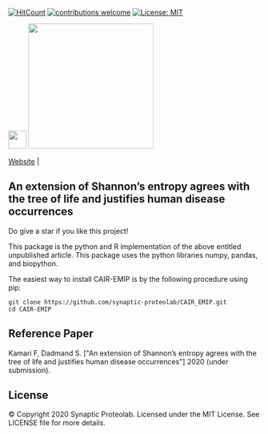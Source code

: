 [![HitCount](http://hits.dwyl.com/synaptic-proteolab/CAIR_EMIP.svg)](http://hits.dwyl.com/synaptic-proteolab/CAIR_EMIP)
[![contributions welcome](https://img.shields.io/badge/contributions-welcome-brightgreen.svg?style=flat)](https://github.com/synaptic-proteolab/CAIR_EMIP/pulls)
[![License: MIT](https://img.shields.io/badge/License-MIT-yellow.svg)](https://opensource.org/licenses/MIT)


<img src=https://static.wixstatic.com/media/26a7de_c3cc924c47c543a6b79aab02cc704521~mv2.png/v1/fill/w_73,h_73,al_c,q_85,usm_0.66_1.00_0.01/Asset%203xxxhdpi.webp width=36/>
<img src=https://avatars0.githubusercontent.com/u/61604395?s=200&v=4 width=250/>


[Website](https://www.synaptic.one/) |



## An extension of Shannon’s entropy agrees with the tree of life and justifies human disease occurrences ##

Do give a star if you like this project!

This package is the python and R implementation of the above entitled unpublished article.
This package uses the python libraries numpy, pandas, and biopython.

The easiest way to install CAIR-EMIP is by the following procedure using pip:
```
git clone https://github.com/synaptic-proteolab/CAIR_EMIP.git
cd CAIR-EMIP
```
Reference Paper
-------
Kamari F, Dadmand S. ["An extension of Shannon’s entropy agrees with the tree of life and justifies human disease occurrences"] 2020 (under submission).

License
-------
© Copyright 2020 Synaptic Proteolab. Licensed under the MIT License. See LICENSE file for more details.
